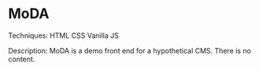 # MoDA

Techniques:
HTML
CSS
Vanilla JS

Description:
MoDA is a demo front end for a hypothetical CMS. There is no content.